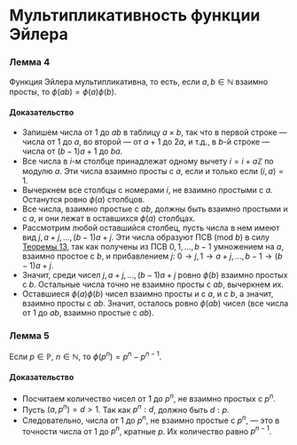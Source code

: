# Мультипликативность функции Эйлера

### **Лемма 4**

Функция Эйлера мультипликативна, то есть, если $a, b \in \mathbb{N}$ взаимно просты, то $\phi(ab) = \phi(a) \phi(b)$.

#### **Доказательство**

+ Запишем числа от 1 до $ab$ в таблицу $a \times b$, так что в первой строке — числа от 1 до $a$, во второй — от $a + 1$ до $2a$, и т.д., в $b$-й строке — числа от $(b - 1)a + 1$ до $ba$.
+ Все числа в $i$-м столбце принадлежат одному вычету $i = i + a\mathbb{Z}$ по модулю $a$. Эти числа взаимно просты с $a$, если и только если $(i, a) = 1$.
+ Вычеркнем все столбцы с номерами $i$, не взаимно простыми с $a$. Останутся ровно $\phi(a)$ столбцов.
+ Все числа, взаимно простые с $ab$, должны быть взаимно простыми и с $a$, и они лежат в оставшихся $\phi(a)$ столбцах.
+ Рассмотрим любой оставшийся столбец, пусть числа в нем имеют вид $j, a + j, \dots, (b - 1)a + j$. Эти числа образуют ПСВ (mod $b$) в силу [Теоремы 13](15.md#теорема-13), так как получены из ПСВ $0, 1, \dots, b - 1$ умножением на $a$, взаимно простое с $b$, и прибавлением $j$: $0 \to j, 1 \to a + j, \dots, b - 1 \to (b - 1)a + j$.
+ Значит, среди чисел $j, a + j, \dots, (b - 1)a + j$ ровно $\phi(b)$ взаимно простых с $b$. Остальные числа точно не взаимно просты с $ab$, вычеркнем их.
+ Оставшиеся $\phi(a)\phi(b)$ чисел взаимно просты и с $a$, и с $b$, а значит, взаимно просты с $ab$. Значит, осталось ровно $\phi(ab)$ чисел (все числа от 1 до $ab$, взаимно простые с $ab$).

### **Лемма 5**

Если $p \in \mathbb{P}$, $n \in \mathbb{N}$, то $\phi(p^n) = p^n - p^{n-1}$.

#### **Доказательство**

+ Посчитаем количество чисел от 1 до $p^n$, не взаимно простых с $p^n$.
+ Пусть $(a, p^n) = d > 1$. Так как $p^n : d$, должно быть $d : p$.
+ Следовательно, числа от 1 до $p^n$, не взаимно простые с $p^n$, — это в точности числа от 1 до $p^n$, кратные $p$. Их количество равно $p^{n-1}$.
